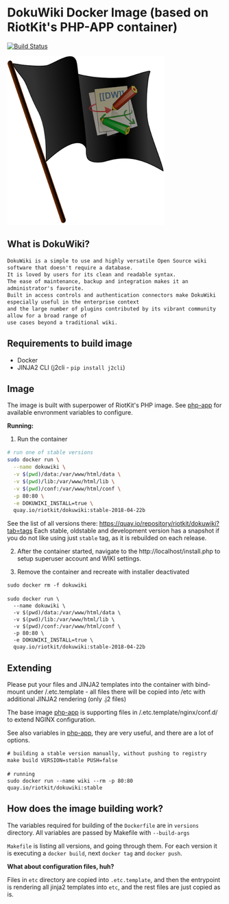 DokuWiki Docker Image (based on RiotKit's PHP-APP container)
============================================================

[![Build Status](https://travis-ci.org/riotkit-org/docker-dokuwiki.svg?branch=master)](https://travis-ci.org/riotkit-org/docker-dokuwiki)

![logo](logo.png)

## What is DokuWiki?

```
DokuWiki is a simple to use and highly versatile Open Source wiki software that doesn't require a database. 
It is loved by users for its clean and readable syntax. 
The ease of maintenance, backup and integration makes it an administrator's favorite. 
Built in access controls and authentication connectors make DokuWiki especially useful in the enterprise context 
and the large number of plugins contributed by its vibrant community allow for a broad range of 
use cases beyond a traditional wiki.
```

## Requirements to build image

- Docker
- JINJA2 CLI (j2cli - `pip install j2cli`)

## Image

The image is built with superpower of RiotKit's PHP image. See
[php-app](https://github.com/riotkit-org/docker-php-app) for available
envronment variables to configure.

**Running:**

1. Run the container

```bash
# run one of stable versions
sudo docker run \
  --name dokuwiki \
  -v $(pwd)/data:/var/www/html/data \
  -v $(pwd)/lib:/var/www/html/lib \
  -v $(pwd)/conf:/var/www/html/conf \
  -p 80:80 \
  -e DOKUWIKI_INSTALL=true \
  quay.io/riotkit/dokuwiki:stable-2018-04-22b
```

See the list of all versions there: https://quay.io/repository/riotkit/dokuwiki?tab=tags
Each stable, oldstable and development version has a snapshot if you do not like using just `stable` tag, as it is rebuilded on each release.

2. After the container started, navigate to the http://localhost/install.php to setup superuser account and WIKI settings.

3. Remove the container and recreate with installer deactivated

```
sudo docker rm -f dokuwiki

sudo docker run \
  --name dokuwiki \
  -v $(pwd)/data:/var/www/html/data \
  -v $(pwd)/lib:/var/www/html/lib \
  -v $(pwd)/conf:/var/www/html/conf \
  -p 80:80 \
  -e DOKUWIKI_INSTALL=true \
  quay.io/riotkit/dokuwiki:stable-2018-04-22b
```

## Extending

Please put your files and JINJA2 templates into the container with
bind-mount under /.etc.template - all files there will be copied into
/etc with additional JINJA2 rendering (only .j2 files)

The base image [php-app](https://github.com/riotkit-org/docker-php-app)
is supporting files in /.etc.template/nginx/conf.d/ to extend NGINX
configuration.

See also variables in
[php-app](https://github.com/riotkit-org/docker-php-app), they are very
useful, and there are a lot of options.

```
# building a stable version manually, without pushing to registry
make build VERSION=stable PUSH=false

# running
sudo docker run --name wiki --rm -p 80:80 quay.io/riotkit/dokuwiki:stable
```

## How does the image building work?

The variables required for building of the `Dockerfile` are in
`versions` directory. All variables are passed by Makefile with `--build-args`

`Makefile` is listing all versions, and going through them. For each
version it is executing a `docker build`, next `docker tag` and `docker push`.

**What about configuration files, huh?**

Files in `etc` directory are copied into `.etc.template`, and then the
entrypoint is rendering all jinja2 templates into `etc`, and the rest
files are just copied as is.
